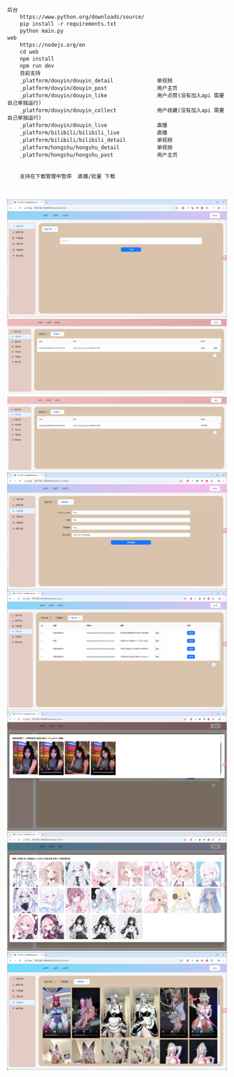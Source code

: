 ```
后台
    https://www.python.org/downloads/source/ 
    pip install -r requirements.txt
    python main.py
web
    https://nodejs.org/en
    cd web 
    npm install 
    npm run dev 
    目前支持
    _platform/douyin/douyin_detail              单视频
    _platform/douyin/douyin_post                用户主页
    _platform/douyin/douyin_like                用户点赞(没有加入api 需要自己单独运行)
    _platform/douyin/douyin_collect             用户收藏(没有加入api 需要自己单独运行)
    _platform/douyin/douyin_live                直播
    _platform/bilibili/bilibili_live            直播
    _platform/bilibili/bilibili_detail          单视频
    _platform/hongshu/hongshu_detail            单视频
    _platform/hongshu/hongshu_post              用户主页

    
    支持在下载管理中暂停  直播/批量 下载
    
    
```
![链接下载.png](md/%E9%93%BE%E6%8E%A5%E4%B8%8B%E8%BD%BD.png)
![下载管理_1.png](md/%E4%B8%8B%E8%BD%BD%E7%AE%A1%E7%90%86_1.png)
![下载管理_2.png](md/%E4%B8%8B%E8%BD%BD%E7%AE%A1%E7%90%86_2.png)
![下载配置.png](md/%E4%B8%8B%E8%BD%BD%E9%85%8D%E7%BD%AE.png)
![下载记录.png](md/%E4%B8%8B%E8%BD%BD%E8%AE%B0%E5%BD%95.png)
![下载记录详情_1.png](md/%E4%B8%8B%E8%BD%BD%E8%AE%B0%E5%BD%95%E8%AF%A6%E6%83%85_1.png)
![下载记录详情_2.png](md/%E4%B8%8B%E8%BD%BD%E8%AE%B0%E5%BD%95%E8%AF%A6%E6%83%85_2.png)
![下载预览.png](md/%E4%B8%8B%E8%BD%BD%E9%A2%84%E8%A7%88.png)







